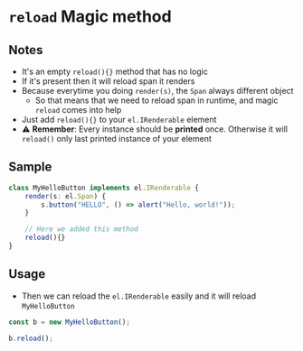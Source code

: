 # `reload` Magic method

## Notes
* It's an empty `reload(){}` method that has no logic
* If it's present then it will reload span it renders
* Because everytime you doing `render(s)`, the `Span` always different object
	* So that means that we need to reload span in runtime, and magic `reload` comes into help
* Just add `reload(){}` to your `el.IRenderable` element
* ⚠️ __Remember__: Every instance should be __printed__ once. Otherwise it will `reload()` only last printed instance of your element

## Sample
```ts
class MyHelloButton implements el.IRenderable {
	render(s: el.Span) {
		s.button("HELLO", () => alert("Hello, world!"));
	}

	// Here we added this method
	reload(){}
}
```

## Usage
* Then we can reload the `el.IRenderable` easily and it will reload `MyHelloButton`
```ts
const b = new MyHelloButton();

b.reload();
```